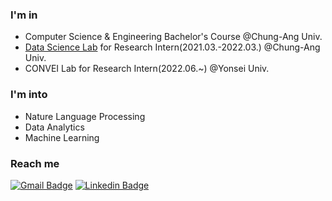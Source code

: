 ### I'm in
- Computer Science & Engineering Bachelor's Course @Chung-Ang Univ.
- [Data Science Lab](https://sites.google.com/aicampus.cau.ac.kr/dsl) for Research Intern(2021.03.-2022.03.) @Chung-Ang Univ.
- CONVEI Lab for Research Intern(2022.06.~) @Yonsei Univ.

### I'm into
- Nature Language Processing
- Data Analytics
- Machine Learning

### Reach me
[![Gmail Badge](https://img.shields.io/badge/Gmail-d14836?style=flat-square&logo=Gmail&logoColor=white&link=mailto:seungukyu@gmail.com)](mailto:seungukyu@gmail.com)
[![Linkedin Badge](https://img.shields.io/badge/-LinkedIn-blue?style=flat-square&logo=Linkedin&logoColor=white&link=https://www.linkedin.com/in/seunguk-yu-7830a1237/)](https://kr.linkedin.com/in/seunguk-yu-7830a1237/)
